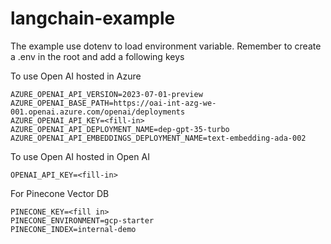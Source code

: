 # langchain-example
The example use dotenv to load environment variable. Remember to create a .env in the root and add a following keys

To use Open AI hosted in Azure
````
AZURE_OPENAI_API_VERSION=2023-07-01-preview
AZURE_OPENAI_BASE_PATH=https://oai-int-azg-we-001.openai.azure.com/openai/deployments
AZURE_OPENAI_API_KEY=<fill-in>
AZURE_OPENAI_API_DEPLOYMENT_NAME=dep-gpt-35-turbo
AZURE_OPENAI_API_EMBEDDINGS_DEPLOYMENT_NAME=text-embedding-ada-002
````

To use Open AI hosted in Open AI
```
OPENAI_API_KEY=<fill-in>
```

For Pinecone Vector DB
``````
PINECONE_KEY=<fill in>
PINECONE_ENVIRONMENT=gcp-starter
PINECONE_INDEX=internal-demo
```````